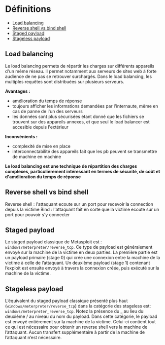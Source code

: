 # Définitions

- [Load balancing](#load-balancing)
- [Reverse shell vs bind shell](#Reverse-shell-vs-bind-shell)
- [Staged payload](#Staged-payload)
- [Stageless payload](#Stageless-payload) 

## Load balancing

Le load balancing permets de répartir les charges sur différents appareils d'un même réseau. Il permet notamment aux serveurs de sites web à forte audience de ne pas se retrouver surchargés. Dans le load balancing, les multiples requêtes sont distribuées sur plusieurs serveurs. 

**Avantages :**<br>
- amélioration du temps de réponse
- toujours afficher les informations demandées par l'internaute, même en cas de panne de l'un des serveurs
- les données sont plus sécurisées étant donné que les fichiers se trouvent sur des appareils annexes, et que seul le load balancer est accesible depuis l'extérieur

**Inconvénients :**<br>
- complexité de mise en place
- interconnectabilité des appareils fait que les pb peuvent se transmettre de machine en machine

**Le load balancing est une technique de répartition des charges complexes, particulièrement intéressant en termes de sécurité, de coût et
d'amélioration du temps de réponse**<br>

## Reverse shell vs bind shell

Reverse shell : l'attaquant ecoute sur un port pour recevoir la connection depuis la victime
Bind : l'attaquant fait en sorte que la victime ecoute sur un port pour pouvoir s'y connecter

## Staged payload

Le staged payload classique de Metasploit est : `windows/meterpreter/reverse_tcp`.
Ce type de payload est généralement envoyé sur la machine de la victime en deux parties.
La première partie est un payload primaire (stage 0) qui crée une connexion entre la machine de la victime à celle de l’attaquant.
Un deuxième payload (stage 1) contenant l’exploit est ensuite envoyé à travers la connexion créée, puis exécuté sur la machine de la victime.

## Stageless payload 

L’équivalent du staged payload classique présenté plus haut (`windows/meterpreter/reverse_tcp`) dans la catégorie des stageless est: `windows/meterpreter_reverse_tcp`.
Notez la présence du _ au lieu du deuxième / au niveau du nom du payload.
Dans cette catégorie, le payload est envoyé entièrement sur la machine de la victime. Celui-ci contient tout ce qui est nécessaire pour obtenir un reverse shell vers la machine de l’attaquant. Aucun transfert supplémentaire à partir de la machine de l’attaquant n’est nécessaire.

